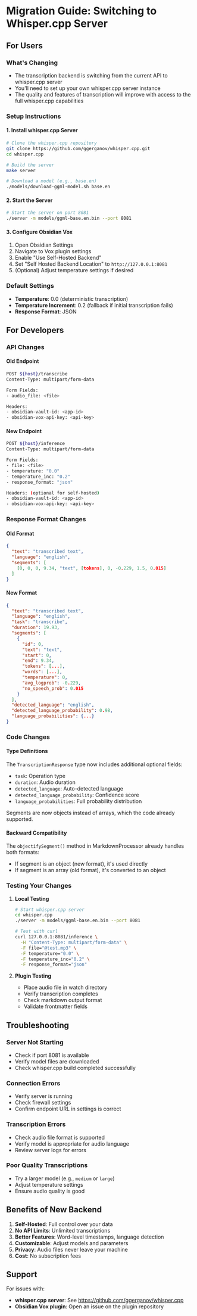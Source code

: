 # Migration Guide: Switching to Whisper.cpp Server

## For Users

### What's Changing
- The transcription backend is switching from the current API to whisper.cpp server
- You'll need to set up your own whisper.cpp server instance
- The quality and features of transcription will improve with access to the full whisper.cpp capabilities

### Setup Instructions

#### 1. Install whisper.cpp Server
```bash
# Clone the whisper.cpp repository
git clone https://github.com/ggerganov/whisper.cpp.git
cd whisper.cpp

# Build the server
make server

# Download a model (e.g., base.en)
./models/download-ggml-model.sh base.en
```

#### 2. Start the Server
```bash
# Start the server on port 8081
./server -m models/ggml-base.en.bin --port 8081
```

#### 3. Configure Obsidian Vox
1. Open Obsidian Settings
2. Navigate to Vox plugin settings
3. Enable "Use Self-Hosted Backend"
4. Set "Self Hosted Backend Location" to `http://127.0.0.1:8081`
5. (Optional) Adjust temperature settings if desired

### Default Settings
- **Temperature**: 0.0 (deterministic transcription)
- **Temperature Increment**: 0.2 (fallback if initial transcription fails)
- **Response Format**: JSON

## For Developers

### API Changes

#### Old Endpoint
```bash
POST ${host}/transcribe
Content-Type: multipart/form-data

Form Fields:
- audio_file: <file>

Headers:
- obsidian-vault-id: <app-id>
- obsidian-vox-api-key: <api-key>
```

#### New Endpoint
```bash
POST ${host}/inference
Content-Type: multipart/form-data

Form Fields:
- file: <file>
- temperature: "0.0"
- temperature_inc: "0.2"
- response_format: "json"

Headers: (optional for self-hosted)
- obsidian-vault-id: <app-id>
- obsidian-vox-api-key: <api-key>
```

### Response Format Changes

#### Old Format
```json
{
  "text": "transcribed text",
  "language": "english",
  "segments": [
    [0, 0, 0, 9.34, "text", [tokens], 0, -0.229, 1.5, 0.015]
  ]
}
```

#### New Format
```json
{
  "text": "transcribed text",
  "language": "english",
  "task": "transcribe",
  "duration": 19.93,
  "segments": [
    {
      "id": 0,
      "text": "text",
      "start": 0,
      "end": 9.34,
      "tokens": [...],
      "words": [...],
      "temperature": 0,
      "avg_logprob": -0.229,
      "no_speech_prob": 0.015
    }
  ],
  "detected_language": "english",
  "detected_language_probability": 0.98,
  "language_probabilities": {...}
}
```

### Code Changes

#### Type Definitions
The `TranscriptionResponse` type now includes additional optional fields:
- `task`: Operation type
- `duration`: Audio duration
- `detected_language`: Auto-detected language
- `detected_language_probability`: Confidence score
- `language_probabilities`: Full probability distribution

Segments are now objects instead of arrays, which the code already supported.

#### Backward Compatibility
The `objectifySegment()` method in MarkdownProcessor already handles both formats:
- If segment is an object (new format), it's used directly
- If segment is an array (old format), it's converted to an object

### Testing Your Changes

1. **Local Testing**
   ```bash
   # Start whisper.cpp server
   cd whisper.cpp
   ./server -m models/ggml-base.en.bin --port 8081
   
   # Test with curl
   curl 127.0.0.1:8081/inference \
     -H "Content-Type: multipart/form-data" \
     -F file="@test.mp3" \
     -F temperature="0.0" \
     -F temperature_inc="0.2" \
     -F response_format="json"
   ```

2. **Plugin Testing**
   - Place audio file in watch directory
   - Verify transcription completes
   - Check markdown output format
   - Validate frontmatter fields

## Troubleshooting

### Server Not Starting
- Check if port 8081 is available
- Verify model files are downloaded
- Check whisper.cpp build completed successfully

### Connection Errors
- Verify server is running
- Check firewall settings
- Confirm endpoint URL in settings is correct

### Transcription Errors
- Check audio file format is supported
- Verify model is appropriate for audio language
- Review server logs for errors

### Poor Quality Transcriptions
- Try a larger model (e.g., `medium` or `large`)
- Adjust temperature settings
- Ensure audio quality is good

## Benefits of New Backend

1. **Self-Hosted**: Full control over your data
2. **No API Limits**: Unlimited transcriptions
3. **Better Features**: Word-level timestamps, language detection
4. **Customizable**: Adjust models and parameters
5. **Privacy**: Audio files never leave your machine
6. **Cost**: No subscription fees

## Support

For issues with:
- **whisper.cpp server**: See https://github.com/ggerganov/whisper.cpp
- **Obsidian Vox plugin**: Open an issue on the plugin repository
